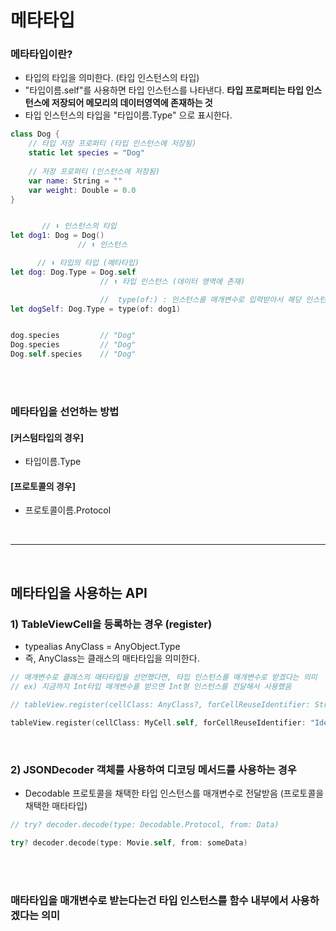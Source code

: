 # 메타타입
### **메타타입이란?**
* 타입의 타입을 의미한다. (타입 인스턴스의 타입)
* "타입이름.self"를 사용하면 타입 인스턴스를 나타낸다. **타입 프로퍼티는 타입 인스턴스에 저장되어 메모리의 데이터영역에 존재하는 것**
* 타입 인스턴스의 타입을 "타입이름.Type" 으로 표시한다.
```swift
class Dog {
    // 타입 저장 프로퍼티 (타입 인스턴스에 저장됨)
    static let species = "Dog"
    
    // 저장 프로퍼티 (인스턴스에 저장됨)
    var name: String = ""
    var weight: Double = 0.0
}


       // ⬇︎ 인스턴스의 타입
let dog1: Dog = Dog()
               // ⬆︎ 인스턴스

      // ⬇︎ 타입의 타입 (메타타입)
let dog: Dog.Type = Dog.self
                    // ⬆︎ 타입 인스턴스 (데이터 영역에 존재)

                    //  type(of:) : 인스턴스를 매개변수로 입력받아서 해당 인스턴스의 타입을 반환
let dogSelf: Dog.Type = type(of: dog1)


dog.species         // "Dog"
Dog.species         // "Dog"
Dog.self.species    // "Dog"
```

<br/>
<br/>

### **메타타입을 선언하는 방법**
#### [커스텀타입의 경우]
* 타입이름.Type

#### [프로토콜의 경우]
* 프로토콜이름.Protocol

<br/>

---

<br/>

## 메타타입을 사용하는 API

### 1) TableViewCell을 등록하는 경우 (register)
* typealias AnyClass = AnyObject.Type
* 즉, AnyClass는 클래스의 매타타입을 의미한다.
```swift
// 매개변수로 클래스의 매타타입을 선언했다면, 타입 인스턴스를 매개변수로 받겠다는 의미
// ex) 지금까지 Int타입 매개변수를 받으면 Int형 인스턴스를 전달해서 사용했음

// tableView.register(cellClass: AnyClass?, forCellReuseIdentifier: String)

tableView.register(cellClass: MyCell.self, forCellReuseIdentifier: "Identifier")
```

<br/>

### 2) JSONDecoder 객체를 사용하여 디코딩 메서드를 사용하는 경우
* Decodable 프로토콜을 채택한 타입 인스턴스를 매개변수로 전달받음 (프로토콜을 채택한 매타타입)
```swift
// try? decoder.decode(type: Decodable.Protocol, from: Data)

try? decoder.decode(type: Movie.self, from: someData)
```

<br/>
<br/>

### 매타타입을 매개변수로 받는다는건 타입 인스턴스를 함수 내부에서 사용하겠다는 의미